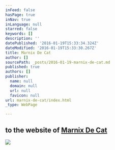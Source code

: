 ```yaml
---
inFeed: false
hasPage: true
inNav: true
inLanguage: null
starred: false
keywords: []
description: ''
datePublished: '2016-01-19T15:33:34.324Z'
dateModified: '2016-01-19T15:33:30.267Z'
title: Marnix De Cat
author: []
sourcePath: _posts/2016-01-19-marnix-de-cat.md
published: true
authors: []
publisher:
  name: null
  domain: null
  url: null
  favicon: null
url: marnix-de-cat/index.html
_type: WebPage

---
```

## to the website of [Marnix De Cat][0]
![](https://s3-us-west-2.amazonaws.com/the-grid-img/p/6b74bbadbb513254cac200187461d243d1bd7238.jpg)

[0]: null